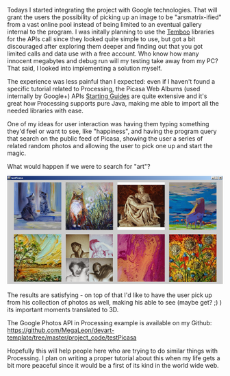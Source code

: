 Todays I started integrating the project with Google technologies. That will grant the users the possibility of picking up an image to be "arsmatrix-ified" from a vast online pool instead of being limited to an eventual gallery internal to the program.
I was initally planning to use the [Temboo](https://temboo.com/ "Temboo") libraries for the APIs call since they looked quite simple to use, but got a bit discouraged after exploring them deeper and finding out that you got limited calls and data use with a free account. Who know how many innocent megabytes and debug run will my testing take away from my PC? That said, I looked into implementing a solution myself.

The experience was less painful than I expected: even if I haven't found a specific tutorial related to Processing, the Picasa Web Albums (used internally by Google+) APIs [Starting Guides](https://developers.google.com/picasa-web/docs/2.0/developers_guide_java "Starting Guides")  are quite extensive and it's great how Processing supports pure Java, making me able to import all the needed libraries with ease.

One of my ideas for user interaction was having them typing something they'd feel or want to see, like "happiness", and having the program query that search on the public feed of Picasa, showing the user a series of related random photos and allowing the user to pick one up and start the magic.

What would happen if we were to search for "art"?

![picasaTest](/project_images/04-picasaTest.png?raw=true"picasaTest")

The results are satisfying - on top of that I'd like to have the user pick up from his collection of photos as well, making his able to see (maybe get? ;) ) its important moments translated to 3D.

The Google Photos API in Processing example is available on my Github: https://github.com/MegaLeon/devart-template/tree/master/project_code/testPicasa

Hopefully this will help people here who are trying to do similar things with Processing. I plan on writing a proper tutorial about this when my life gets a bit more peaceful since it would be a first of its kind in the world wide web.
